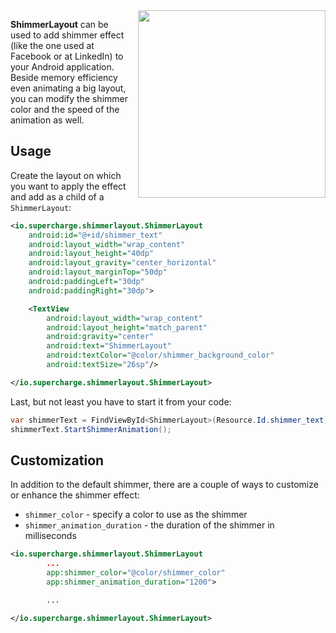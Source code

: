 <img src="https://cdn.rawgit.com/team-supercharge/ShimmerLayout/138e6d46c9cc3177a5f76e37da7dedf90c14e06d/shimmerlayout.gif" width="300" style="float: right; padding-left: 1em; padding-bottom: 1em" />

**ShimmerLayout** can be used to add shimmer effect (like the one used at Facebook or at LinkedIn)
to your Android application. Beside memory efficiency even animating a big layout, you can modify
the shimmer color and the speed of the animation as well.

## Usage

Create the layout on which you want to apply the effect and add as a child of a `ShimmerLayout`:

```xml
<io.supercharge.shimmerlayout.ShimmerLayout
    android:id="@+id/shimmer_text"
    android:layout_width="wrap_content"
    android:layout_height="40dp"
    android:layout_gravity="center_horizontal"
    android:layout_marginTop="50dp"
    android:paddingLeft="30dp"
    android:paddingRight="30dp">

    <TextView
        android:layout_width="wrap_content"
        android:layout_height="match_parent"
        android:gravity="center"
        android:text="ShimmerLayout"
        android:textColor="@color/shimmer_background_color"
        android:textSize="26sp"/>

</io.supercharge.shimmerlayout.ShimmerLayout>
```

Last, but not least you have to start it from your code:

```csharp
var shimmerText = FindViewById<ShimmerLayout>(Resource.Id.shimmer_text);
shimmerText.StartShimmerAnimation();
```

## Customization

In addition to the default shimmer, there are a couple of ways to customize
or enhance the shimmer effect:

 - `shimmer_color` - specify a color to use as the shimmer
 - `shimmer_animation_duration` - the duration of the shimmer in milliseconds

```xml
<io.supercharge.shimmerlayout.ShimmerLayout
        ...
        app:shimmer_color="@color/shimmer_color"
        app:shimmer_animation_duration="1200">

        ...

</io.supercharge.shimmerlayout.ShimmerLayout>
```
